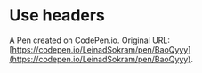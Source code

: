 # Use headers

A Pen created on CodePen.io. Original URL: [https://codepen.io/LeinadSokram/pen/BaoQyyy](https://codepen.io/LeinadSokram/pen/BaoQyyy).


